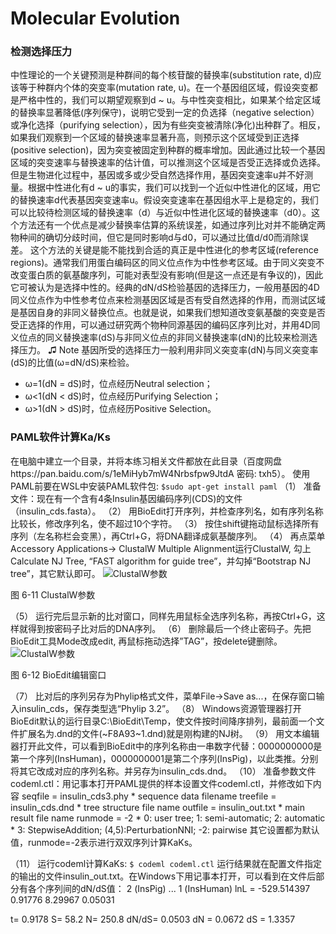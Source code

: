 # Molecular Evolution

### 检测选择压力
中性理论的一个关键预测是种群间的每个核苷酸的替换率(substitution rate, d)应该等于种群内个体的突变率(mutation rate, u)。在一个基因组区域，假设突变都是严格中性的，我们可以期望观察到d ~ u。与中性突变相比，如果某个给定区域的替换率显著降低(序列保守)，说明它受到一定的负选择（negative selection）或净化选择（purifying selection），因为有些突变被清除(净化)出种群了。相反，如果我们观察到一个区域的替换速率显著升高，则预示这个区域受到正选择(positive selection)，因为突变被固定到种群的概率增加。因此通过比较一个基因区域的突变速率与替换速率的估计值，可以推测这个区域是否受正选择或负选择。
但是生物进化过程中，基因或多或少受自然选择作用，基因突变速率u并不好测量。根据中性进化有d ~ u的事实，我们可以找到一个近似中性进化的区域，用它的替换速率d代表基因突变速率u。假设突变速率在基因组水平上是稳定的，我们可以比较待检测区域的替换速率（d）与近似中性进化区域的替换速率（d0）。这个方法还有一个优点是减少替换率估算的系统误差，如通过序列比对并不能确定两物种间的确切分歧时间，但它是同时影响d与d0，可以通过比值d/d0而消除误差。
这个方法的关键是能不能找到合适的真正是中性进化的参考区域(reference regions)。通常我们用蛋白编码区的同义位点作为中性参考区域。由于同义突变不改变蛋白质的氨基酸序列，可能对表型没有影响(但是这一点还是有争议的)，因此它可被认为是选择中性的。经典的dN/dS检验基因的选择压力，一般用基因的4D同义位点作为中性参考位点来检测基因区域是否有受自然选择的作用，而测试区域是基因自身的非同义替换位点。也就是说，如果我们想知道改变氨基酸的突变是否受正选择的作用，可以通过研究两个物种同源基因的编码区序列比对，并用4D同义位点的同义替换速率(dS)与非同义位点的非同义替换速率(dN)的比较来检测选择压力。
♫ Note
基因所受的选择压力一般利用非同义突变率(dN)与同义突变率(dS)的比值(ω=dN/dS)来检验。
* ω=1(dN = dS)时，位点经历Neutral selection；
* ω<1(dN < dS)时，位点经历Purifying Selection；
* ω>1(dN > dS)时，位点经历Positive Selection。



### PAML软件计算Ka/Ks
在电脑中建立一个目录，并将本练习相关文件都放在此目录（百度网盘https://pan.baidu.com/s/1eMiHyb7mW4Nrbsfpw9JtdA 密码: txh5）。
使用PAML前要在WSL中安装PAML软件包:
`$sudo apt-get install paml`
（1）	准备文件：现在有一个含有4条Insulin基因编码序列(CDS)的文件（insulin_cds.fasta）。
（2）	用BioEdit打开序列，并检查序列名，如有序列名称比较长，修改序列名，使不超过10个字符。
（3）	 按住shift键拖动鼠标选择所有序列（左名称栏会变黑），再Ctrl+G，将DNA翻译成氨基酸序列。
（4）	 再点菜单Accessory Applications-> ClustalW Multiple Alignment运行ClustalW, 勾上Calculate NJ Tree, “FAST algorithm for guide tree”，并勾掉“Bootstrap NJ tree”，其它默认即可。
![ClustalW参数](https://raw.githubusercontent.com/adong77/bigbook/master/Images/book/fig6-11.png)

图 6-11 ClustalW参数

（5）	 运行完后显示新的比对窗口，同样先用鼠标全选序列名称，再按Ctrl+G，这样就得到按密码子比对后的DNA序列。
（6）	删除最后一个终止密码子。先把BioEdit工具Mode改成edit, 再鼠标拖动选择”TAG”，按delete键删除。
![ClustalW参数](https://raw.githubusercontent.com/adong77/bigbook/master/Images/book/fig6-12.jpg)

图 6-12 BioEdit编辑窗口

（7）	比对后的序列另存为Phylip格式文件，菜单File->Save as...，在保存窗口输入insulin_cds，保存类型选“Phylip 3.2”。
（8）	Windows资源管理器打开BioEdit默认的运行目录C:\BioEdit\Temp，使文件按时间降序排列，最前面一个文件扩展名为.dnd的文件(~F8A93~1.dnd)就是刚构建的NJ树。
（9）	用文本编辑器打开此文件，可以看到BioEdit中的序列名称由一串数字代替：0000000000是第一个序列(InsHuman)，0000000001是第二个序列(InsPig)，以此类推。分别将其它改成对应的序列名称。并另存为insulin_cds.dnd。
（10）	准备参数文件codeml.ctl：用记事本打开PAML提供的样本设置文件codeml.ctl，并修改如下内容
      seqfile = insulin_cds3.phy * sequence data filename
      treefile = insulin_cds.dnd     * tree structure file name
      outfile = insulin_out.txt   * main result file name
      runmode = -2  * 0: user tree;  1: semi-automatic;  2: automatic
                   * 3: StepwiseAddition; (4,5):PerturbationNNI; -2: pairwise
其它设置都为默认值，runmode=-2表示进行双双序列计算KaKs。

（11）	运行codeml计算KaKs: 
`$ codeml codeml.ctl`
运行结果就在配置文件指定的输出的文件insulin_out.txt。在Windows下用记事本打开，可以看到在文件后部分有各个序列间的dN/dS值：
2 (InsPig) ... 1 (InsHuman)
lnL = -529.514397
  0.91776  8.29967  0.05031
 
t= 0.9178  S=    58.2  N=   250.8  dN/dS=  0.0503  dN = 0.0672  dS = 1.3357


